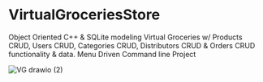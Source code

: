 # VirtualGroceriesStore
Object Oriented C++ & SQLite modeling Virtual Groceries w/ Products CRUD, Users CRUD, Categories CRUD, Distributors CRUD & Orders CRUD functionality & data. Menu Driven Command line Project


![VG drawio (2)](https://user-images.githubusercontent.com/49708426/168812944-a925e317-8643-41db-aa3d-22d7e67af237.png)
